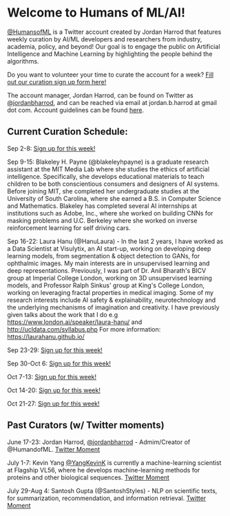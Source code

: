 # Welcome to Humans of ML/AI! 

[@HumansofML](http://twitter.com/humansofml) is a Twitter account created by Jordan Harrod that features weekly curation by AI/ML developers and researchers from industry, academia, policy, and beyond! 
Our goal is to engage the public on Artificial Intelligence and Machine Learning by highlighting the people behind the algorithms. 

Do you want to volunteer your time to curate the account for a week? [Fill out our curation sign up form here!](https://docs.google.com/forms/d/e/1FAIpQLScBbVwDcTv2Ve8RYLoSE1nw7odQBCdUnyL23Y4LKNhIoixQtw/viewform?usp=sf_link) 

The account manager, Jordan Harrod, can be found on Twitter as [@jordanbharrod](http://twitter.com/jordanbharrod), and can be reached via email at jordan.b.harrod at gmail dot com. Account guidelines can be found [here](https://docs.google.com/document/d/157yKT__FegEWZUhPNPccqfaTfQRx4wV10XPzycnHYEI/edit?usp=sharing). 

## Current Curation Schedule: 

Sep 2-8: [Sign up for this week!](https://docs.google.com/forms/d/e/1FAIpQLScBbVwDcTv2Ve8RYLoSE1nw7odQBCdUnyL23Y4LKNhIoixQtw/viewform?usp=sf_link) 

Sep 9-15: Blakeley H. Payne (@blakeleyhpayne) is a graduate research assistant at the MIT Media Lab where she studies the ethics of artificial intelligence. Specifically, she develops educational materials to teach children to be both conscientious consumers and designers of AI systems. Before joining MIT, she completed her undergraduate studies at the University of South Carolina, where she earned a B.S. in Computer Science and Mathematics. Blakeley has completed several AI internships at institutions such as Adobe, Inc., where she worked on building CNNs for masking problems and U.C. Berkeley where she worked on inverse reinforcement learning for self driving cars.

Sep 16-22: Laura Hanu (@HanuLaura) - In the last 2 years, I have worked as a Data Scientist at Visulytix, an AI start-up, working on developing deep learning models, from segmentation & object detection to GANs, for ophthalmic images. My main interests are in unsupervised learning and deep representations. Previously, I was part of Dr. Anil Bharath's BICV group at Imperial College London, working on 3D unsupervised learning models, and Professor Ralph Sinkus' group at King's College London, working on leveraging fractal properties in medical imaging. Some of my research interests include AI safety & explainability, neurotechnology and the underlying mechanisms of imagination and creativity. I have previously given talks about the work that I do e.g https://www.london.ai/speaker/laura-hanu/ and http://ucldata.com/syllabus.php
For more information: https://laurahanu.github.io/

Sep 23-29: [Sign up for this week!](https://docs.google.com/forms/d/e/1FAIpQLScBbVwDcTv2Ve8RYLoSE1nw7odQBCdUnyL23Y4LKNhIoixQtw/viewform?usp=sf_link) 

Sep 30-Oct 6: [Sign up for this week!](https://docs.google.com/forms/d/e/1FAIpQLScBbVwDcTv2Ve8RYLoSE1nw7odQBCdUnyL23Y4LKNhIoixQtw/viewform?usp=sf_link) 

Oct 7-13: [Sign up for this week!](https://docs.google.com/forms/d/e/1FAIpQLScBbVwDcTv2Ve8RYLoSE1nw7odQBCdUnyL23Y4LKNhIoixQtw/viewform?usp=sf_link) 

Oct 14-20: [Sign up for this week!](https://docs.google.com/forms/d/e/1FAIpQLScBbVwDcTv2Ve8RYLoSE1nw7odQBCdUnyL23Y4LKNhIoixQtw/viewform?usp=sf_link) 

Oct 21-27: [Sign up for this week!](https://docs.google.com/forms/d/e/1FAIpQLScBbVwDcTv2Ve8RYLoSE1nw7odQBCdUnyL23Y4LKNhIoixQtw/viewform?usp=sf_link) 

## Past Curators (w/ Twitter moments) 

June 17-23: Jordan Harrod, [@jordanbharrod](http://twitter.com/jordanbharrod) - Admim/Creator of @HumandofML. [Twitter Moment](https://twitter.com/i/moments/1144570787174572032?s=13) 

July 1-7: Kevin Yang [@YangKevinK](http://twitter.com/yangkevink) is currently a machine-learning scientist at Flagship VL56, where he develops machine-learning methods for proteins and other biological sequences. [Twitter Moment](https://twitter.com/i/moments/1147908911145656320?s=13)

July 29-Aug 4: Santosh Gupta (@SantoshStyles) - NLP on scientific texts, for summarization, recommendation, and information retrieval. [Twitter Moment](https://twitter.com/i/moments/1166714429888552967)
